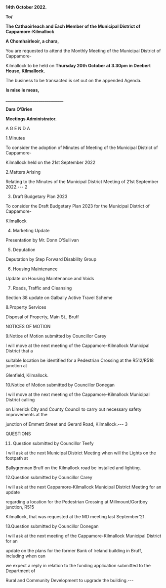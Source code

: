 **14th** **October 2022.**

**To/**

**The Cathaoirleach and Each Member of the Municipal District of Cappamore-Kilmallock**

**A Chomhairleoir, a chara,**

You are requested to attend the Monthly Meeting of the Municipal District of Cappamore-

Kilmallock to be held on **Thursday 20th** **October at 3.30pm in Deebert House, Kilmallock.**

The business to be transacted is set out on the appended Agenda.

**Is mise le meas,**

**\_\_\_\_\_\_\_\_\_\_\_\_\_\_\_\_\_\_\_\_\_\_\_\_\_\_\_\_**

**Dara O’Brien**

**Meetings Administrator.**

A G E N D A

1.Minutes

To consider the adoption of Minutes of Meeting of the Municipal District of Cappamore-

Kilmallock held on the 21st September 2022

2.Matters Arising

Relating to the Minutes of the Municipal District Meeting of 21st September 2022.---
2

3. Draft Budgetary Plan 2023

To consider the Draft Budgetary Plan 2023 for the Municipal District of Cappamore-

Kilmallock

4. Marketing Update

Presentation by Mr. Donn O’Sullivan

5. Deputation

Deputation by Step Forward Disability Group

6. Housing Maintenance

Update on Housing Maintenance and Voids

7. Roads, Traffic and Cleansing

Section 38 update on Galbally Active Travel Scheme

8.Property Services

Disposal of Property, Main St., Bruff

NOTICES OF MOTION

9.Notice of Motion submitted by Councillor Carey

l will move at the next meeting of the Cappamore-Kilmallock Municipal District that a

suitable location be identified for a Pedestrian Crossing at the R512/R518 junction at

Glenfield, Kilmallock.

10.Notice of Motion submitted by Councillor Donegan

I will move at the next meeting of the Cappamore-Kilmallock Municipal District calling

on Limerick City and County Council to carry out necessary safety improvements at the

junction of Emmett Street and Gerard Road, Kilmallock.---
3

QUESTIONS

11. Question submitted by Councillor Teefy

I will ask at the next Municipal District Meeting when will the Lights on the footpath at

Ballygrennan Bruff on the Kilmallock road be installed and lighting.

12.Question submitted by Councillor Carey

I will ask at the next Cappamore-Kilmallock Municipal District Meeting for an update

regarding a location for the Pedestrian Crossing at Millmount/Gortboy junction, R515

Kilmallock, that was requested at the MD meeting last September’21.

13.Question submitted by Councillor Donegan

I will ask at the next meeting of the Cappamore-Kilmallock Municipal District for an

update on the plans for the former Bank of Ireland building in Bruff, including when can

we expect a reply in relation to the funding application submitted to the Department of

Rural and Community Development to upgrade the building.---
